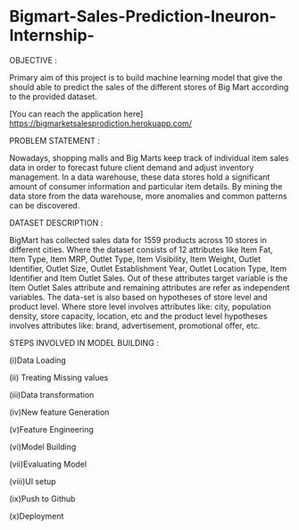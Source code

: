 # Bigmart-Sales-Prediction-Ineuron-Internship-

OBJECTIVE : 


Primary aim of this project is to build machine learning model that give the should able to predict the sales of the different stores of Big Mart according to the provided dataset.

[You can reach the application here] https://bigmarketsalesprodiction.herokuapp.com/

PROBLEM STATEMENT :

Nowadays, shopping malls and Big Marts keep track of individual item sales data in order to forecast future client demand and adjust inventory management. In a data warehouse, these data stores hold a significant amount of consumer information and particular item details. By mining the data store from the data warehouse, more anomalies and common patterns can be discovered.

DATASET DESCRIPTION :

BigMart has collected sales data for 1559 products across 10 stores in different cities. Where the dataset consists of 12 attributes like Item Fat, Item Type, Item MRP, Outlet Type, Item Visibility, Item Weight, Outlet Identifier, Outlet Size, Outlet Establishment Year, Outlet Location Type, Item Identifier and Item Outlet Sales. Out of these attributes target variable is the Item Outlet Sales attribute and remaining attributes are refer as independent variables. The data-set is also based on hypotheses of store level and product level. Where store level involves attributes like: city, population density, store capacity, location, etc and the product level hypotheses involves attributes like: brand, advertisement, promotional offer, etc.

STEPS INVOLVED IN MODEL BUILDING :

(i)Data Loading

(ii) Treating Missing values

(iii)Data transformation

(iv)New feature Generation

(v)Feature Engineering

(vi)Model Building

(vii)Evaluating Model

(viii)UI setup

(ix)Push to Github

(x)Deployment

